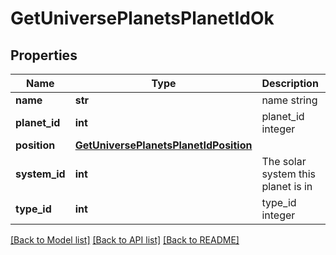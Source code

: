# GetUniversePlanetsPlanetIdOk

## Properties
Name | Type | Description | Notes
------------ | ------------- | ------------- | -------------
**name** | **str** | name string | 
**planet_id** | **int** | planet_id integer | 
**position** | [**GetUniversePlanetsPlanetIdPosition**](GetUniversePlanetsPlanetIdPosition.md) |  | 
**system_id** | **int** | The solar system this planet is in | 
**type_id** | **int** | type_id integer | 

[[Back to Model list]](../README.md#documentation-for-models) [[Back to API list]](../README.md#documentation-for-api-endpoints) [[Back to README]](../README.md)


